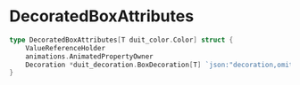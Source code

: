 # DecoratedBoxAttributes

```go
type DecoratedBoxAttributes[T duit_color.Color] struct {
	ValueReferenceHolder
	animations.AnimatedPropertyOwner
	Decoration *duit_decoration.BoxDecoration[T] `json:"decoration,omitempty"`
}
```